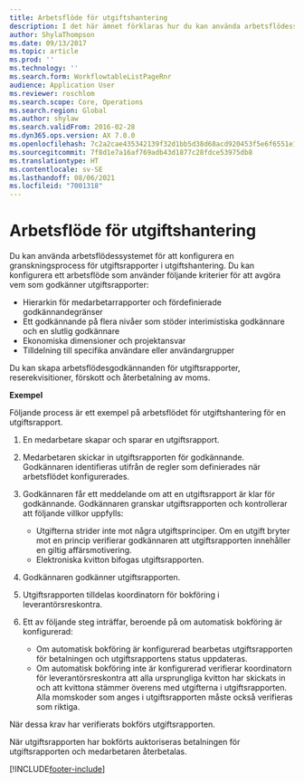 ```yaml
---
title: Arbetsflöde för utgiftshantering
description: I det här ämnet förklaras hur du kan använda arbetsflödessystemet i Microsoft Dynamics 365 Finance för att konfigurera en granskningsprocess för utgiftsrapporter i utgiftshantering.
author: ShylaThompson
ms.date: 09/13/2017
ms.topic: article
ms.prod: ''
ms.technology: ''
ms.search.form: WorkflowtableListPageRnr
audience: Application User
ms.reviewer: roschlom
ms.search.scope: Core, Operations
ms.search.region: Global
ms.author: shylaw
ms.search.validFrom: 2016-02-28
ms.dyn365.ops.version: AX 7.0.0
ms.openlocfilehash: 7c2a2cae435342139f32d1bb5d38d68acd920453f5e6f6551e1f6d57967d8053
ms.sourcegitcommit: 7f8d1e7a16af769adb43d1877c28fdce53975db8
ms.translationtype: HT
ms.contentlocale: sv-SE
ms.lasthandoff: 08/06/2021
ms.locfileid: "7001318"
---
```

# <a name="expense-management-workflow"></a>Arbetsflöde för utgiftshantering

Du kan använda arbetsflödessystemet för att konfigurera en granskningsprocess för utgiftsrapporter i utgiftshantering. Du kan konfigurera ett arbetsflöde som använder följande kriterier för att avgöra vem som godkänner utgiftsrapporter:

- Hierarkin för medarbetarrapporter och fördefinierade godkännandegränser
- Ett godkännande på flera nivåer som stöder interimistiska godkännare och en slutlig godkännare
- Ekonomiska dimensioner och projektansvar
- Tilldelning till specifika användare eller användargrupper

Du kan skapa arbetsflödesgodkännanden för utgiftsrapporter, reserekvisitioner, förskott och återbetalning av moms.

**Exempel**

Följande process är ett exempel på arbetsflödet för utgiftshantering för en utgiftsrapport.

1. En medarbetare skapar och sparar en utgiftsrapport.
2. Medarbetaren skickar in utgiftsrapporten för godkännande. Godkännaren identifieras utifrån de regler som definierades när arbetsflödet konfigurerades.
3. Godkännaren får ett meddelande om att en utgiftsrapport är klar för godkännande. Godkännaren granskar utgiftsrapporten och kontrollerar att följande villkor uppfylls:

    - Utgifterna strider inte mot några utgiftsprinciper. Om en utgift bryter mot en princip verifierar godkännaren att utgiftsrapporten innehåller en giltig affärsmotivering.
    - Elektroniska kvitton bifogas utgiftsrapporten.

4. Godkännaren godkänner utgiftsrapporten.
5. Utgiftsrapporten tilldelas koordinatorn för bokföring i leverantörsreskontra.
6. Ett av följande steg inträffar, beroende på om automatisk bokföring är konfigurerad:

    - Om automatisk bokföring är konfigurerad bearbetas utgiftsrapporten för betalningen och utgiftsrapportens status uppdateras.
    - Om automatisk bokföring inte är konfigurerad verifierar koordinatorn för leverantörsreskontra att alla ursprungliga kvitton har skickats in och att kvittona stämmer överens med utgifterna i utgiftsrapporten. Alla momskoder som anges i utgiftsrapporten måste också verifieras som riktiga.

När dessa krav har verifierats bokförs utgiftsrapporten.

När utgiftsrapporten har bokförts auktoriseras betalningen för utgiftsrapporten och medarbetaren återbetalas.


[!INCLUDE[footer-include](../includes/footer-banner.md)]